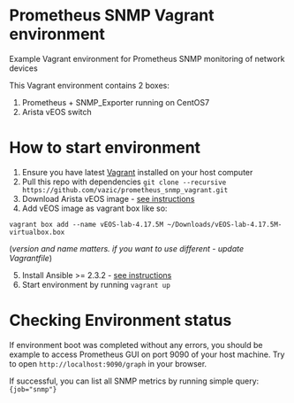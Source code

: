 # Prometheus SNMP Vagrant environment
Example Vagrant environment for Prometheus SNMP monitoring of network devices

This Vagrant environment contains 2 boxes:

1. Prometheus + SNMP_Exporter running on CentOS7
2. Arista vEOS switch


# How to start environment
1. Ensure you have latest [Vagrant](https://www.vagrantup.com/) installed on your host computer
2. Pull this repo with dependencies `git clone --recursive https://github.com/vazic/prometheus_snmp_vagrant.git`
3. Download Arista vEOS image - [see instructions](https://eos.arista.com/veos-running-eos-in-a-vm/#Download_vEOS)
4. Add vEOS image as vagrant box like so:

`vagrant box add --name vEOS-lab-4.17.5M ~/Downloads/vEOS-lab-4.17.5M-virtualbox.box`

(_version and name matters. if you want to use different - update Vagrantfile_)

5. Install Ansible >= 2.3.2 - [see instructions](http://docs.ansible.com/ansible/latest/intro_installation.html)
6. Start environment by running `vagrant up`

# Checking Environment status

If environment boot was completed without any errors, you should be example to access Prometheus GUI on port 9090 of your host machine. Try to open `http://localhost:9090/graph` in your browser.

If successful, you can list all SNMP metrics by running simple query: `{job="snmp"}`
